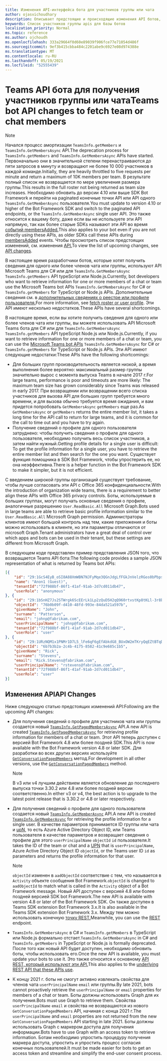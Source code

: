 ```yaml
---
title: Изменения API-интерфейса бота для участников группы или чата
author: ojasvichoudhary
description: Описывает предстоящие и происходящие изменения API ботов, используемых для искания членов групп и чатов
keywords: Список участников группы apis для базы ботов
localization_priority: Normal
ms.topic: reference
ms.author: ojchoudh
ms.openlocfilehash: 333a29664f0d60e89039f906fce77e71054d486f
ms.sourcegitcommit: 9ef3b415cbba484c2201abe9c6927e08d974388e
ms.translationtype: MT
ms.contentlocale: ru-RU
ms.lasthandoff: 05/19/2021
ms.locfileid: "52555439"
---
```

# <a name="teams-bot-api-changes-to-fetch-team-or-chat-members"></a><span data-ttu-id="6c244-104">Teams API бота для получения участников группы или чата</span><span class="sxs-lookup"><span data-stu-id="6c244-104">Teams bot API changes to fetch team or chat members</span></span>

>[!NOTE]
> <span data-ttu-id="6c244-105">Начался процесс амортизации `TeamsInfo.getMembers` и `TeamsInfo.GetMembersAsync` API.</span><span class="sxs-lookup"><span data-stu-id="6c244-105">The deprecation process for `TeamsInfo.getMembers` and `TeamsInfo.GetMembersAsync` APIs have started.</span></span> <span data-ttu-id="6c244-106">Первоначально они в значительной степени перенастраиваются до пяти запросов в минуту и возвращают не более 10 000 участников в каждой команде.</span><span class="sxs-lookup"><span data-stu-id="6c244-106">Initially, they are heavily throttled to five requests per minute and return a maximum of 10K members per team.</span></span> <span data-ttu-id="6c244-107">В результате полный список не возвращается по мере увеличения размера группы.</span><span class="sxs-lookup"><span data-stu-id="6c244-107">This results in the full roster not being returned as team size increases.</span></span>
> <span data-ttu-id="6c244-108">Необходимо обновить до версии 4.10 или выше SDK Bot Framework и перейти на paginated конечные точки API или API одного `TeamsInfo.GetMemberAsync` пользователя.</span><span class="sxs-lookup"><span data-stu-id="6c244-108">You must update to version 4.10 or higher of the Bot Framework SDK and switch to the paginated API endpoints, or the `TeamsInfo.GetMemberAsync` single user API.</span></span> <span data-ttu-id="6c244-109">Это также относится к вашему боту, даже если вы не используете эти API напрямую, так как более старые SDKs называют эти API во время [событий membersAdded.](../bots/how-to/conversations/subscribe-to-conversation-events.md#team-members-added)</span><span class="sxs-lookup"><span data-stu-id="6c244-109">This also applies to your bot even if you are not directly using these APIs, as older SDKs call these APIs during [membersAdded](../bots/how-to/conversations/subscribe-to-conversation-events.md#team-members-added) events.</span></span> <span data-ttu-id="6c244-110">Чтобы просмотреть список предстоящих изменений, см. изменения [API.](team-chat-member-api-changes.md#api-changes)</span><span class="sxs-lookup"><span data-stu-id="6c244-110">To view the list of upcoming changes, see [API changes](team-chat-member-api-changes.md#api-changes).</span></span> 

<span data-ttu-id="6c244-111">В настоящее время разработчики ботов, которые хотят получить сведения для одного или более членов чата или группы, используют API Microsoft Teams для C# или для `TeamsInfo.GetMembersAsync` `TeamsInfo.getMembers` API typeScript или Node.js.</span><span class="sxs-lookup"><span data-stu-id="6c244-111">Currently, bot developers who want to retrieve information for one or more members of a chat or team use the Microsoft Teams bot APIs `TeamsInfo.GetMembersAsync` for C# or `TeamsInfo.getMembers` for TypeScript or Node.js APIs.</span></span> <span data-ttu-id="6c244-112">Дополнительные сведения см. в [дополнительных сведениях о реестре или профиле пользователя.](../bots/how-to/get-teams-context.md#fetch-the-roster-or-user-profile)</span><span class="sxs-lookup"><span data-stu-id="6c244-112">For more information, see [fetch roster or user profile](../bots/how-to/get-teams-context.md#fetch-the-roster-or-user-profile).</span></span> <span data-ttu-id="6c244-113">Эти API имеют несколько недостатков.</span><span class="sxs-lookup"><span data-stu-id="6c244-113">These APIs have several shortcomings.</span></span>

<span data-ttu-id="6c244-114">В настоящее время, если вы хотите получить сведения для одного или [](/microsoftteams/platform/bots/how-to/get-teams-context?tabs=dotnet#fetch-the-roster-or-user-profile) более членов чата или группы, вы можете использовать API Microsoft Teams бота для C# или для `TeamsInfo.GetMembersAsync` `TeamsInfo.getMembers` API typeScript Node.js или Node.js.</span><span class="sxs-lookup"><span data-stu-id="6c244-114">Currently, if you want to retrieve information for one or more members of a chat or team, you can use the [Microsoft Teams bot APIs](/microsoftteams/platform/bots/how-to/get-teams-context?tabs=dotnet#fetch-the-roster-or-user-profile) `TeamsInfo.GetMembersAsync` for C# or `TeamsInfo.getMembers` for TypeScript or Node.js APIs.</span></span> <span data-ttu-id="6c244-115">Эти API имеют следующие недостатки:</span><span class="sxs-lookup"><span data-stu-id="6c244-115">These APIs have the following shortcomings:</span></span>

* <span data-ttu-id="6c244-116">Для больших групп производительность является низкой, а время выполнения более вероятно: максимальный размер группы значительно вырос с момента выпуска Teams в начале 2017 г.</span><span class="sxs-lookup"><span data-stu-id="6c244-116">For large teams, performance is poor and timeouts are more likely: The maximum team size has grown considerably since Teams was released in early 2017.</span></span> <span data-ttu-id="6c244-117">При возвращении или возвращении всего списка участников для вызова API для больших групп требуется много времени, и для вызова обычно требуется время ожидания, и вам придется попробовать `GetMembersAsync` `getMembers` еще раз.</span><span class="sxs-lookup"><span data-stu-id="6c244-117">As `GetMembersAsync` or `getMembers` returns the entire member list, it takes a long time for the API call to return for large teams, and it is common for the call to time out and you have to try again.</span></span>
* <span data-ttu-id="6c244-118">Получение сведений о профиле для одного пользователя затруднено: чтобы получить сведения о профиле для одного пользователя, необходимо получить весь список участников, а затем найти нужный.</span><span class="sxs-lookup"><span data-stu-id="6c244-118">Getting profile details for a single user is difficult: To get the profile information for a single user, you have to retrieve the entire member list and then search for the one you want.</span></span> <span data-ttu-id="6c244-119">Существует функция помощника в SDK Bot Framework, чтобы упростерить ее, но она неэффективна.</span><span class="sxs-lookup"><span data-stu-id="6c244-119">There is a helper function in the Bot Framework SDK to make it simpler, but it is not efficient.</span></span>

<span data-ttu-id="6c244-120">С введением широкой группы организаций существует требование, чтобы лучше согласовать эти API с Office 365 конфиденциальности.</span><span class="sxs-lookup"><span data-stu-id="6c244-120">With the introduction of organization wide teams, there is a requirement to better align these APIs with Office 365 privacy controls.</span></span> <span data-ttu-id="6c244-121">Боты, используемые в больших группах, могут получать основные сведения о профиле, аналогичные разрешению `User.ReadBasic.All` Microsoft Graph.</span><span class="sxs-lookup"><span data-stu-id="6c244-121">Bots used in large teams are able to retrieve basic profile information similar to the `User.ReadBasic.All` Microsoft Graph permission.</span></span> <span data-ttu-id="6c244-122">Администраторы клиентов имеют большой контроль над тем, какие приложения и боты можно использовать в клиенте, но эти параметры отличаются от microsoft Graph.</span><span class="sxs-lookup"><span data-stu-id="6c244-122">Tenant administrators have a great deal of control over which apps and bots can be used in their tenant, but these settings are different from Microsoft Graph.</span></span>

<span data-ttu-id="6c244-123">В следующем коде представлен пример представления JSON того, что возвращается Teams API бота:</span><span class="sxs-lookup"><span data-stu-id="6c244-123">The following code provides a sample JSON representation of what is returned by Teams bot APIs:</span></span>

```json
[{
    "id": "29:1GcS4EyB_oSI8A88XmWBN7NJFyMqe3QGnJdgLfFGkJnVelzRGos0bPbpsfJjcbAD22bmKc4GMbrY2g4JDrrA8vM06X1-cHHle4zOE6U4ttcc",
    "name": "Anon1 (Guest)",
    "tenantId":"72f988bf-86f1-41af-91ab-2d7cd011db47",
    "userRole": "anonymous"
}, {
    "id": "29:1bSnHZ7Js2STWrgk6ScEErLk1Lp2zQuD5H2qQ960rtvstKp8tKLl-3r8b6DoW0QxZimuTxk_kupZ1DBMpvIQQUAZL-PNj0EORDvRZXy8kvWk",
    "objectId": "76b0b09f-d410-48fd-993e-84da521a597b",
    "givenName": "John",
    "surname": "Patterson",
    "email": "johnp@fabrikam.com",
    "userPrincipalName": "johnp@fabrikam.com",
    "tenantId":"72f988bf-86f1-41af-91ab-2d7cd011db47",
    "userRole": "user"
}, {
    "id": "29:1URzNQM1x1PNMr1D7L5_lFe6qF6gEfAbkdG8_BUxOW2mTKryQqEZtBTqDt10-MghkzjYDuUj4KG6nvg5lFAyjOLiGJ4jzhb99WrnI7XKriCs",
    "objectId": "6b7b3b2a-2c4b-4175-8582-41c9e685c1b5",
    "givenName": "Rick",
    "surname": "Stevens",
    "email": "Rick.Stevens@fabrikam.com",
    "userPrincipalName": "rstevens@fabrikam.com",
    "tenantId":"72f988bf-86f1-41af-91ab-2d7cd011db47",
    "userRole": "user"
}]
```

## <a name="api-changes"></a><span data-ttu-id="6c244-124">Изменения API</span><span class="sxs-lookup"><span data-stu-id="6c244-124">API Changes</span></span>

<span data-ttu-id="6c244-125">Ниже следующую статью предстоящих изменений API:</span><span class="sxs-lookup"><span data-stu-id="6c244-125">Following are the upcoming API changes:</span></span>

* <span data-ttu-id="6c244-126">Для получения сведений о профиле для участников чата или группы создается новый [`TeamsInfo.GetPagedMembersAsync`](/microsoftteams/platform/bots/how-to/get-teams-context?tabs=dotnet#fetch-the-roster-or-user-profile) API.</span><span class="sxs-lookup"><span data-stu-id="6c244-126">A new API is created [`TeamsInfo.GetPagedMembersAsync`](/microsoftteams/platform/bots/how-to/get-teams-context?tabs=dotnet#fetch-the-roster-or-user-profile) for retrieving profile information for members of a chat or team.</span></span> <span data-ttu-id="6c244-127">Этот API теперь доступен с версией Bot Framework 4.8 или более поздней SDK.</span><span class="sxs-lookup"><span data-stu-id="6c244-127">This API is now available with the Bot Framework version 4.8 or later SDK.</span></span> <span data-ttu-id="6c244-128">Для разработки во всех других версиях используйте [`GetConversationPagedMembers`](/dotnet/api/microsoft.bot.connector.conversationsextensions.getconversationpagedmembersasync?view=botbuilder-dotnet-stable&preserve-view=true) метод.</span><span class="sxs-lookup"><span data-stu-id="6c244-128">For development in all other versions, use the [`GetConversationPagedMembers`](/dotnet/api/microsoft.bot.connector.conversationsextensions.getconversationpagedmembersasync?view=botbuilder-dotnet-stable&preserve-view=true) method.</span></span>

    > [!NOTE]
    > <span data-ttu-id="6c244-129">В v3 или v4 лучшим действием является обновление до последнего выпуска точки 3.30.2 или 4.8 или более поздней версии соответственно.</span><span class="sxs-lookup"><span data-stu-id="6c244-129">In either v3 or v4, the best action is to upgrade to the latest point release that is 3.30.2 or 4.8 or later respectively.</span></span>

* <span data-ttu-id="6c244-130">Для получения сведений о профиле для одного пользователя создается новый [`TeamsInfo.GetMemberAsync`](/microsoftteams/platform/bots/how-to/get-teams-context?tabs=dotnet#get-single-member-details) API.</span><span class="sxs-lookup"><span data-stu-id="6c244-130">A new API is created [`TeamsInfo.GetMemberAsync`](/microsoftteams/platform/bots/how-to/get-teams-context?tabs=dotnet#get-single-member-details) for retrieving the profile information for a single user.</span></span> <span data-ttu-id="6c244-131">В качестве параметров принимается ID группы или чата и [upN,](/windows/win32/ad/naming-properties#userprincipalname) то есть Azure Active Directory Object ID, или Teams пользователя в качестве параметров и возвращает сведения о профиле для этого `userPrincipalName` `objectId` `id` пользователя.</span><span class="sxs-lookup"><span data-stu-id="6c244-131">It takes the ID of the team or chat and a [UPN](/windows/win32/ad/naming-properties#userprincipalname) that is `userPrincipalName`, Azure Active Directory Object ID `objectId`, or the Teams user ID `id` as parameters and returns the profile information for that user.</span></span>

    > [!NOTE]
    > <span data-ttu-id="6c244-132">`objectId` изменен в `aadObjectId` соответствие с тем, что называется в `Activity` объекте сообщения Bot Framework.</span><span class="sxs-lookup"><span data-stu-id="6c244-132">`objectId` is changed to `aadObjectId` to match what is called in the `Activity` object of a Bot Framework message.</span></span> <span data-ttu-id="6c244-133">Новый API доступен с версией 4.8 или более поздней версией SDK bot Framework.</span><span class="sxs-lookup"><span data-stu-id="6c244-133">The new API is available with version 4.8 or later of the Bot Framework SDK.</span></span> <span data-ttu-id="6c244-134">Он также доступен в Teams SDK extension Bot Framework 3.x.</span><span class="sxs-lookup"><span data-stu-id="6c244-134">It is also available in the Teams SDK extension Bot Framework 3.x.</span></span> <span data-ttu-id="6c244-135">Между тем можно использовать конечную [точку REST.](/microsoftteams/platform/bots/how-to/get-teams-context?tabs=json#get-single-member-details)</span><span class="sxs-lookup"><span data-stu-id="6c244-135">Meanwhile, you can use the [REST](/microsoftteams/platform/bots/how-to/get-teams-context?tabs=json#get-single-member-details) endpoint.</span></span>

* <span data-ttu-id="6c244-136">`TeamsInfo.GetMembersAsync` в C# и `TeamsInfo.getMembers` в TypeScript или Node.js формально отстает.</span><span class="sxs-lookup"><span data-stu-id="6c244-136">`TeamsInfo.GetMembersAsync` in C# and `TeamsInfo.getMembers` in TypeScript or Node.js is formally deprecated.</span></span> <span data-ttu-id="6c244-137">После того как новый API будет доступен, необходимо обновить боты, чтобы использовать его.</span><span class="sxs-lookup"><span data-stu-id="6c244-137">Once the new API is available, you must update your bots to use it.</span></span> <span data-ttu-id="6c244-138">Это также относится к основному [API REST, который используют эти API.](/microsoftteams/platform/bots/how-to/get-teams-context?tabs=json#tabpanel_CeZOj-G++Q_json)</span><span class="sxs-lookup"><span data-stu-id="6c244-138">This also applies to the [underlying REST API that these APIs use](/microsoftteams/platform/bots/how-to/get-teams-context?tabs=json#tabpanel_CeZOj-G++Q_json).</span></span>
* <span data-ttu-id="6c244-139">К концу 2021 г. боты не смогут активно извлекать свойства для членов чата `userPrincipalName` `email` или группы.</span><span class="sxs-lookup"><span data-stu-id="6c244-139">By late 2021, bots cannot proactively retrieve the `userPrincipalName` or `email` properties for members of a chat or team.</span></span> <span data-ttu-id="6c244-140">Боты должны использовать Graph для их получения.</span><span class="sxs-lookup"><span data-stu-id="6c244-140">Bots must use Graph to retrieve them.</span></span> <span data-ttu-id="6c244-141">Свойства `userPrincipalName` `email` и свойства не возвращаются из нового `GetConversationPagedMembers` API, начиная с конца 2021 г.</span><span class="sxs-lookup"><span data-stu-id="6c244-141">The `userPrincipalName` and `email` properties are not returned from the new `GetConversationPagedMembers` API starting in late 2021.</span></span> <span data-ttu-id="6c244-142">Боты должны использовать Graph с маркером доступа для получения информации.</span><span class="sxs-lookup"><span data-stu-id="6c244-142">Bots have to use Graph with an access token to retrieve information.</span></span> <span data-ttu-id="6c244-143">Ботам необходимо упростить процедуру получения маркера доступа, упростить и упростить процесс согласия конечных пользователей.</span><span class="sxs-lookup"><span data-stu-id="6c244-143">It must be made easier for bots to get an access token and streamline and simplify the end-user consent process.</span></span>

